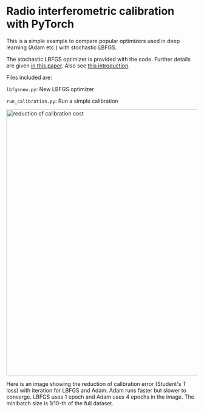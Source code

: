 # Radio interferometric calibration with PyTorch
This is a simple example to compare popular optimizers used in deep learning (Adam etc.) with stochastic LBFGS.

The stochastic LBFGS optimizer is provided with the code. Further details are given [in this paper](https://ieeexplore.ieee.org/document/8755567). Also see [this introduction](http://sagecal.sourceforge.net/pytorch/index.html).

Files included are:

``` lbfgsnew.py ```: New LBFGS optimizer

``` run_calibration.py ```: Run a simple calibration

<img src="time.png" alt="reduction of calibration cost" width="700"/>

Here is an image showing the reduction of calibration error (Student's T loss) with iteration for LBFGS and Adam. Adam runs faster but slower to converge. LBFGS uses 1 epoch and Adam uses 4 epochs in the image. The minibatch size is 1/10-th of the full dataset.
